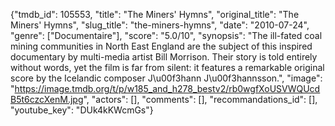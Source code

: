 {"tmdb_id": 105553, "title": "The Miners' Hymns", "original_title": "The Miners' Hymns", "slug_title": "the-miners-hymns", "date": "2010-07-24", "genre": ["Documentaire"], "score": "5.0/10", "synopsis": "The ill-fated coal mining communities in North East England are the subject of this inspired documentary by multi-media artist Bill Morrison. Their story is told entirely without words, yet the film is far from silent: it features a remarkable original score by the Icelandic composer J\u00f3hann J\u00f3hannsson.", "image": "https://image.tmdb.org/t/p/w185_and_h278_bestv2/rb0wgfXoUSVWQUcdB5t6czcXenM.jpg", "actors": [], "comments": [], "recommandations_id": [], "youtube_key": "DUk4kKWcmGs"}